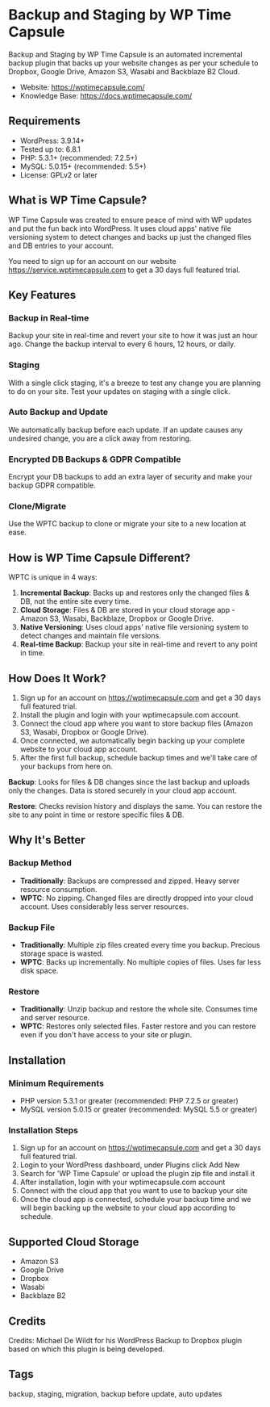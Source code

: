 # Backup and Staging by WP Time Capsule

Backup and Staging by WP Time Capsule is an automated incremental backup plugin that backs up your website changes as per your schedule to Dropbox, Google Drive, Amazon S3, Wasabi and Backblaze B2 Cloud.

- Website: https://wptimecapsule.com/
- Knowledge Base: https://docs.wptimecapsule.com/

## Requirements

- WordPress: 3.9.14+
- Tested up to: 6.8.1
- PHP: 5.3.1+ (recommended: 7.2.5+)
- MySQL: 5.0.15+ (recommended: 5.5+)
- License: GPLv2 or later

## What is WP Time Capsule?

WP Time Capsule was created to ensure peace of mind with WP updates and put the fun back into WordPress. It uses cloud apps' native file versioning system to detect changes and backs up just the changed files and DB entries to your account.

You need to sign up for an account on our website https://service.wptimecapsule.com to get a 30 days full featured trial.

## Key Features

### Backup in Real-time

Backup your site in real-time and revert your site to how it was just an hour ago. Change the backup interval to every 6 hours, 12 hours, or daily.

### Staging

With a single click staging, it's a breeze to test any change you are planning to do on your site. Test your updates on staging with a single click.

### Auto Backup and Update

We automatically backup before each update. If an update causes any undesired change, you are a click away from restoring.

### Encrypted DB Backups & GDPR Compatible

Encrypt your DB backups to add an extra layer of security and make your backup GDPR compatible.

### Clone/Migrate

Use the WPTC backup to clone or migrate your site to a new location at ease.

## How is WP Time Capsule Different?

WPTC is unique in 4 ways:

1. **Incremental Backup**: Backs up and restores only the changed files & DB, not the entire site every time.
2. **Cloud Storage**: Files & DB are stored in your cloud storage app - Amazon S3, Wasabi, Backblaze, Dropbox or Google Drive.
3. **Native Versioning**: Uses cloud apps' native file versioning system to detect changes and maintain file versions.
4. **Real-time Backup**: Backup your site in real-time and revert to any point in time.

## How Does It Work?

1. Sign up for an account on https://wptimecapsule.com and get a 30 days full featured trial.
2. Install the plugin and login with your wptimecapsule.com account.
3. Connect the cloud app where you want to store backup files (Amazon S3, Wasabi, Dropbox or Google Drive).
4. Once connected, we automatically begin backing up your complete website to your cloud app account.
5. After the first full backup, schedule backup times and we'll take care of your backups from here on.

**Backup**: Looks for files & DB changes since the last backup and uploads only the changes. Data is stored securely in your cloud app account.

**Restore**: Checks revision history and displays the same. You can restore the site to any point in time or restore specific files & DB.

## Why It's Better

### Backup Method

- **Traditionally**: Backups are compressed and zipped. Heavy server resource consumption.
- **WPTC**: No zipping. Changed files are directly dropped into your cloud account. Uses considerably less server resources.

### Backup File

- **Traditionally**: Multiple zip files created every time you backup. Precious storage space is wasted.
- **WPTC**: Backs up incrementally. No multiple copies of files. Uses far less disk space.

### Restore

- **Traditionally**: Unzip backup and restore the whole site. Consumes time and server resource.
- **WPTC**: Restores only selected files. Faster restore and you can restore even if you don't have access to your site or plugin.

## Installation

### Minimum Requirements

- PHP version 5.3.1 or greater (recommended: PHP 7.2.5 or greater)
- MySQL version 5.0.15 or greater (recommended: MySQL 5.5 or greater)

### Installation Steps

1. Sign up for an account on https://wptimecapsule.com and get a 30 days full featured trial.
2. Login to your WordPress dashboard, under Plugins click Add New
3. Search for 'WP Time Capsule' or upload the plugin zip file and install it
4. After installation, login with your wptimecapsule.com account
5. Connect with the cloud app that you want to use to backup your site
6. Once the cloud app is connected, schedule your backup time and we will begin backing up the website to your cloud app according to schedule.

## Supported Cloud Storage

- Amazon S3
- Google Drive
- Dropbox
- Wasabi
- Backblaze B2

## Credits

Credits: Michael De Wildt for his WordPress Backup to Dropbox plugin based on which this plugin is being developed.

## Tags

backup, staging, migration, backup before update, auto updates
